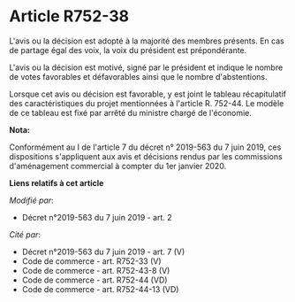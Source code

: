 # Article R752-38

L'avis ou la décision est adopté à la majorité des membres présents. En cas de partage égal des voix, la voix du président
est prépondérante. 

L'avis ou la décision est motivé, signé par le président et indique le nombre de votes favorables et défavorables ainsi que
le nombre d'abstentions. 

Lorsque cet avis ou décision est favorable, y est joint le tableau récapitulatif des caractéristiques du projet mentionnées à
l'article R. 752-44. Le modèle de ce tableau est fixé par arrêté du ministre chargé de l'économie.

**Nota:**

Conformément au I de l'article 7 du décret n° 2019-563 du 7 juin 2019, ces dispositions s'appliquent aux avis et décisions
rendus par les commissions d'aménagement commercial à compter du 1er janvier 2020.

**Liens relatifs à cet article**

_Modifié par_:

  - Décret n°2019-563 du 7 juin 2019 - art. 2

_Cité par_:

  - Décret n°2019-563 du 7 juin 2019 - art. 7 (V)
  - Code de commerce - art. R752-33 (V)
  - Code de commerce - art. R752-43-8 (V)
  - Code de commerce - art. R752-44 (VD)
  - Code de commerce - art. R752-44-13 (VD)
